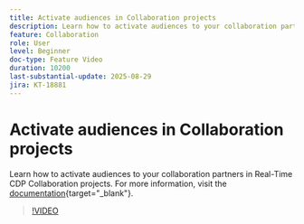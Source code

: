 ```yaml
---
title: Activate audiences in Collaboration projects
description: Learn how to activate audiences to your collaboration partners in Real-Time CDP Collaboration projects.
feature: Collaboration
role: User
level: Beginner
doc-type: Feature Video
duration: 10200
last-substantial-update: 2025-08-29
jira: KT-18881
---
```


# Activate audiences in Collaboration projects

Learn how to activate audiences to your collaboration partners in Real-Time CDP Collaboration projects. For more information, visit the [documentation](https://experienceleague.adobe.com/en/docs/real-time-cdp-collaboration/using/collaborate/activate){target="_blank"}.

>[!VIDEO](https://video.tv.adobe.com/v/3471677/?learn=on&enablevpops)
